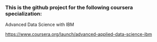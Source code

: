 ### This is the github project for the following coursera  specialization:

Advanced Data Science with IBM

https://www.coursera.org/launch/advanced-applied-data-science-ibm
